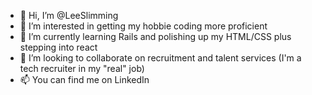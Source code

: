 - 👋 Hi, I’m @LeeSlimming
- 👀 I’m interested in getting my hobbie coding more proficient
- 🌱 I’m currently learning Rails and polishing up my HTML/CSS plus stepping into react
- 💞️ I’m looking to collaborate on recruitment and talent services (I'm a tech recruiter in my "real" job)
- 📫 You can find me on LinkedIn

<!---
LeeSlimming/LeeSlimming is a ✨ special ✨ repository because its `README.md` (this file) appears on your GitHub profile.
You can click the Preview link to take a look at your changes.
--->

